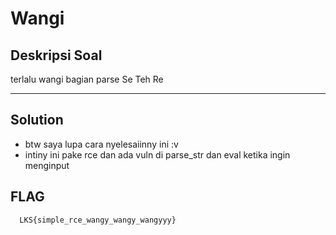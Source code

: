 # Wangi
## Deskripsi Soal
terlalu wangi bagian parse Se Teh Re

---

## Solution
- btw saya lupa cara nyelesaiinny ini :v
- intiny ini pake rce dan ada vuln di parse_str dan eval ketika ingin menginput
## FLAG
```bash
  LKS{simple_rce_wangy_wangy_wangyyy}
```